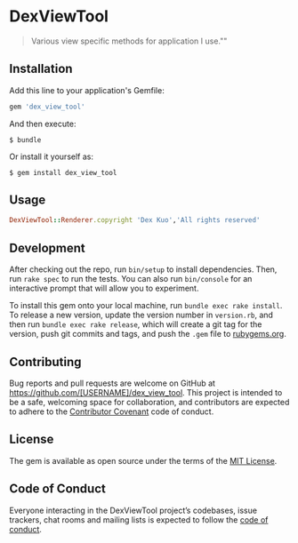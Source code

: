# DexViewTool

> Various view specific methods for application I use.""

## Installation

Add this line to your application's Gemfile:

```ruby
gem 'dex_view_tool'
```

And then execute:

    $ bundle

Or install it yourself as:

    $ gem install dex_view_tool

## Usage
```ruby
DexViewTool::Renderer.copyright 'Dex Kuo','All rights reserved'
```
## Development

After checking out the repo, run `bin/setup` to install dependencies. Then, run `rake spec` to run the tests. You can also run `bin/console` for an interactive prompt that will allow you to experiment.

To install this gem onto your local machine, run `bundle exec rake install`. To release a new version, update the version number in `version.rb`, and then run `bundle exec rake release`, which will create a git tag for the version, push git commits and tags, and push the `.gem` file to [rubygems.org](https://rubygems.org).

## Contributing

Bug reports and pull requests are welcome on GitHub at https://github.com/[USERNAME]/dex_view_tool. This project is intended to be a safe, welcoming space for collaboration, and contributors are expected to adhere to the [Contributor Covenant](http://contributor-covenant.org) code of conduct.

## License

The gem is available as open source under the terms of the [MIT License](https://opensource.org/licenses/MIT).

## Code of Conduct

Everyone interacting in the DexViewTool project’s codebases, issue trackers, chat rooms and mailing lists is expected to follow the [code of conduct](https://github.com/[USERNAME]/dex_view_tool/blob/master/CODE_OF_CONDUCT.md).
